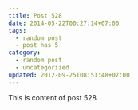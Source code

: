 ```yaml
---
title: Post 528
date: 2014-05-22T00:27:14+07:00
tags:
  - random post
  - post has 5
category:
  - random post
  - uncategorized
updated: 2012-09-25T08:51:48+07:00
---
```

This is content of post 528